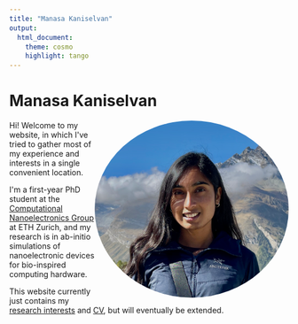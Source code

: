 ```yaml
---
title: "Manasa Kaniselvan"
output:
  html_document:
    theme: cosmo
    highlight: tango
---
```


# Manasa Kaniselvan
<img align="right" src="/media/me.png" height="auto" width="350" style="border-radius:50%">

Hi! Welcome to my website, in which I've tried to gather most of my experience and interests in a single convenient location.

I'm a first-year PhD student at the [Computational Nanoelectronics Group](https://nano-tcad.ee.ethz.ch) at ETH Zurich, and my research is in ab-initio simulations of nanoelectronic devices for bio-inspired computing hardware.

This website currently just contains my [research interests](/about) and [CV](/cv), but will eventually be extended.
